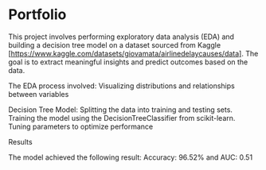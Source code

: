 # Portfolio
This project involves performing exploratory data analysis (EDA) and building a decision tree model on a dataset sourced from Kaggle [https://www.kaggle.com/datasets/giovamata/airlinedelaycauses/data]. The goal is to extract meaningful insights and predict outcomes based on the data.

The EDA process involved:
Visualizing distributions and relationships between variables

Decision Tree Model:
Splitting the data into training and testing sets. Training the model using the DecisionTreeClassifier from scikit-learn. Tuning parameters to optimize performance

Results

The model achieved the following result:
Accuracy: 96.52%
and AUC: 0.51
